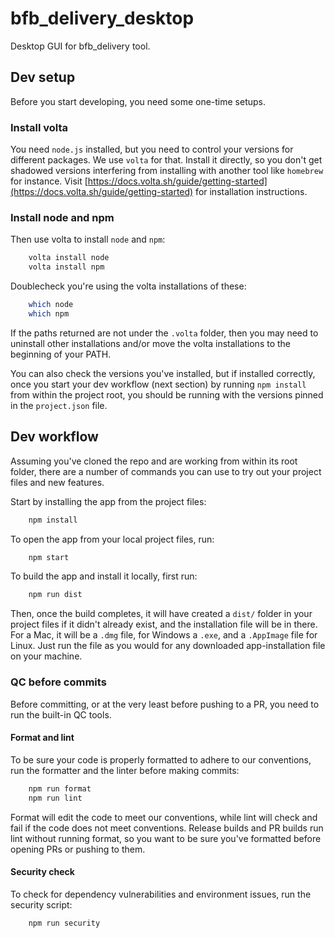 # bfb_delivery_desktop

Desktop GUI for bfb_delivery tool.

## Dev setup

Before you start developing, you need some one-time setups.

### Install volta

You need `node.js` installed, but you need to control your versions for different packages. We use ``volta`` for that. Install it directly, so you don't get shadowed versions interfering from installing with another tool like ``homebrew`` for instance. Visit [https://docs.volta.sh/guide/getting-started](https://docs.volta.sh/guide/getting-started) for installation instructions.

### Install node and npm

Then use volta to install ``node`` and ``npm``:

```bash
    volta install node
    volta install npm
```

Doublecheck you're using the volta installations of these:

```bash
    which node
    which npm
```

If the paths returned are not under the ``.volta`` folder, then you may need to uninstall other installations and/or move the volta installations to the beginning of your PATH.

You can also check the versions you've installed, but if installed correctly, once you start your dev workflow (next section) by running ``npm install`` from within the project root, you should be running with the versions pinned in the ``project.json`` file.

## Dev workflow

Assuming you've cloned the repo and are working from within its root folder, there are a number of commands you can use to try out your project files and new features.

Start by installing the app from the project files:

```bash
    npm install
```

To open the app from your local project files, run:

```bash
    npm start
```

To build the app and install it locally, first run:

```bash
    npm run dist
```

Then, once the build completes, it will have created a `dist/` folder in your project files if it didn't already exist, and the installation file will be in there. For a Mac, it will be a `.dmg` file, for Windows a `.exe`, and a `.AppImage` file for Linux. Just run the file as you would for any downloaded app-installation file on your machine.

### QC before commits

Before committing, or at the very least before pushing to a PR, you need to run the built-in QC tools.

#### Format and lint

To be sure your code is properly formatted to adhere to our conventions, run the formatter and the linter before making commits:

```bash
    npm run format
    npm run lint
```

Format will edit the code to meet our conventions, while lint will check and fail if the code does not meet conventions. Release builds and PR builds run lint without running format, so you want to be sure you've formatted before opening PRs or pushing to them.

#### Security check

To check for dependency vulnerabilities and environment issues, run the security script:

```bash
    npm run security
```
